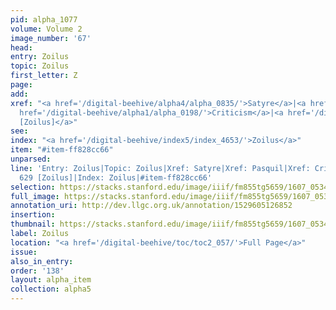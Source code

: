 ```yaml
---
pid: alpha_1077
volume: Volume 2
image_number: '67'
head:
entry: Zoilus
topic: Zoilus
first_letter: Z
page:
add:
xref: "<a href='/digital-beehive/alpha4/alpha_0835/'>Satyre</a>|<a href='/digital-beehive/alpha4/alpha_0690/'>Pasquil</a>|<a
  href='/digital-beehive/alpha1/alpha_0198/'>Criticism</a>|<a href='/digital-beehive/num3/num_0850/'>629
  [Zoilus]</a>"
see:
index: "<a href='/digital-beehive/index5/index_4653/'>Zoilus</a>"
item: "#item-ff828cc66"
unparsed:
line: 'Entry: Zoilus|Topic: Zoilus|Xref: Satyre|Xref: Pasquil|Xref: Criticism|Xref:
  629 [Zoilus]|Index: Zoilus|#item-ff828cc66'
selection: https://stacks.stanford.edu/image/iiif/fm855tg5659/1607_0534/330,4674,2998,404/full/0/default.jpg
full_image: https://stacks.stanford.edu/image/iiif/fm855tg5659/1607_0534/full/full/0/default.jpg
annotation_uri: http://dev.llgc.org.uk/annotation/1529605126852
insertion:
thumbnail: https://stacks.stanford.edu/image/iiif/fm855tg5659/1607_0534/330,4674,600,180/250,/0/default.jpg
label: Zoilus
location: "<a href='/digital-beehive/toc/toc2_057/'>Full Page</a>"
issue:
also_in_entry:
order: '138'
layout: alpha_item
collection: alpha5
---
```

